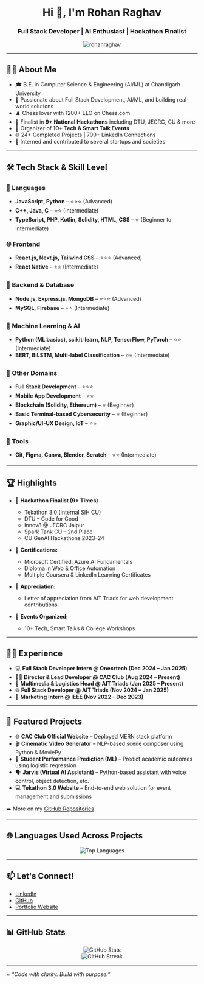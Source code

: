 <h1 align="center">Hi 👋, I'm Rohan Raghav</h1>
<h3 align="center">Full Stack Developer | AI Enthusiast | Hackathon Finalist</h3>

<p align="center">
  <img src="https://komarev.com/ghpvc/?username=RohanRaghav&label=Profile%20views&color=0e75b6&style=flat" alt="rohanraghav" />
</p>

---

## 🧑‍💻 About Me

- 🎓 B.E. in Computer Science & Engineering (AI/ML) at Chandigarh University  
- 🧠 Passionate about Full Stack Development, AI/ML, and building real-world solutions  
- ♟️ Chess lover with 1200+ ELO on Chess.com  
- 🚀 Finalist in **9+ National Hackathons** including DTU, JECRC, CU & more  
- 📢 Organizer of **10+ Tech & Smart Talk Events**  
- 🌐 24+ Completed Projects | 700+ LinkedIn Connections  
- 💼 Interned and contributed to several startups and societies  

---

## 🛠️ Tech Stack & Skill Level

### 🚀 Languages
- **JavaScript, Python** – ⭐⭐⭐ (Advanced)  
- **C++, Java, C** – ⭐⭐ (Intermediate)  
- **TypeScript, PHP, Kotlin, Solidity, HTML, CSS** – ⭐ (Beginner to Intermediate)  

### 🌐 Frontend
- **React.js, Next.js, Tailwind CSS** – ⭐⭐⭐ (Advanced)  
- **React Native** – ⭐⭐ (Intermediate)

### 🔧 Backend & Database
- **Node.js, Express.js, MongoDB** – ⭐⭐⭐ (Advanced)  
- **MySQL, Firebase** – ⭐⭐ (Intermediate)

### 🧠 Machine Learning & AI
- **Python (ML basics), scikit-learn, NLP, TensorFlow, PyTorch** – ⭐⭐ (Intermediate)  
- **BERT, BiLSTM, Multi-label Classification** – ⭐⭐ (Intermediate)

### 🔐 Other Domains
- **Full Stack Development** – ⭐⭐⭐  
- **Mobile App Development** – ⭐⭐  
- **Blockchain (Solidity, Ethereum)** – ⭐ (Beginner)  
- **Basic Terminal-based Cybersecurity** – ⭐ (Beginner)  
- **Graphic/UI-UX Design, IoT** – ⭐⭐

### 🧰 Tools
- **Git, Figma, Canva, Blender, Scratch** – ⭐⭐ (Intermediate)

---

## 🏆 Highlights

- 🥇 **Hackathon Finalist (9+ Times)**  
  - Tekathon 3.0 (Internal SIH CU)  
  - DTU – Code for Good  
  - Innov8 @ JECRC Jaipur  
  - Spark Tank CU – 2nd Place  
  - CU GenAI Hackathons 2023–24

- 📜 **Certifications:**  
  - Microsoft Certified: Azure AI Fundamentals  
  - Diploma in Web & Office Automation  
  - Multiple Coursera & LinkedIn Learning Certificates

- 💬 **Appreciation:**  
  - Letter of appreciation from AIT Triads for web development contributions

- 📣 **Events Organized:**  
  - 10+ Tech, Smart Talks & College Workshops

---

## 👨‍💼 Experience

- 💻 **Full Stack Developer Intern @ Onecrtech (Dec 2024 – Jan 2025)**  
- 🧑‍💼 **Director & Lead Developer @ CAC Club (Aug 2024 – Present)**  
- 🎥 **Multimedia & Logistics Head @ AIT Triads (Jan 2025 – Present)**  
- 🌐 **Full Stack Developer @ AIT Triads (Nov 2024 – Jan 2025)**  
- 📣 **Marketing Intern @ IEEE (Nov 2022 – Dec 2023)**  

---

## 🚀 Featured Projects

- 🌐 **CAC Club Official Website** – Deployed MERN stack platform  
- 🎬 **Cinematic Video Generator** – NLP-based scene composer using Python & MoviePy  
- 🧠 **Student Performance Prediction (ML)** – Predict academic outcomes using logistic regression  
- 🗣️ **Jarvis (Virtual AI Assistant)** – Python-based assistant with voice control, object detection, etc.  
- 💻 **Tekathon 3.0 Website** – End-to-end web solution for event management and submissions  

➡️ More on my [GitHub Repositories](https://github.com/RohanRaghav?tab=repositories)

---

## 🌐 Languages Used Across Projects

<p align="center">
  <img src="https://github-readme-stats.vercel.app/api/top-langs/?username=RohanRaghav&layout=compact&langs_count=10&theme=radical" alt="Top Languages" />
</p>

---

## 📫 Let's Connect!

- [LinkedIn](https://www.linkedin.com/in/rohan-raghav-b0b07a24a)  
- [GitHub](https://github.com/RohanRaghav)  
- [Portfolio Website](https://profile-two-kohl.vercel.app)


---

## 📊 GitHub Stats

<p align="center">
  <img src="https://github-readme-stats.vercel.app/api?username=RohanRaghav&show_icons=true&theme=radical" alt="GitHub Stats" />
  <br />
  <img src="https://github-readme-streak-stats.herokuapp.com?user=RohanRaghav&theme=radical&date_format=M%20j%5B%2C%20Y%5D" alt="GitHub Streak" />
</p>

---

⭐️ *“Code with clarity. Build with purpose.”*
